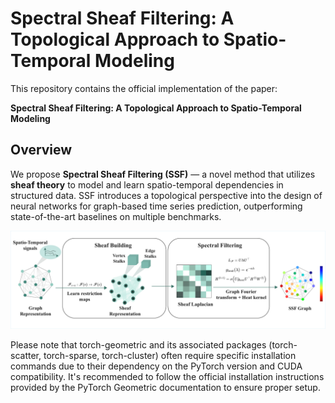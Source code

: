 # Spectral Sheaf Filtering: A Topological Approach to Spatio-Temporal Modeling

This repository contains the official implementation of the paper:

**Spectral Sheaf Filtering: A Topological Approach to Spatio-Temporal Modeling**

## Overview

We propose **Spectral Sheaf Filtering (SSF)** — a novel method that utilizes **sheaf theory** to model and learn spatio-temporal dependencies in structured data. SSF introduces a topological perspective into the design of neural networks for graph-based time series prediction, outperforming state-of-the-art baselines on multiple benchmarks.

<p align="center">
  <img src="SSF.pdf" width="600" />
</p>




Please note that torch-geometric and its associated packages (torch-scatter, torch-sparse, torch-cluster) often require specific installation commands due to their dependency on the PyTorch version and CUDA compatibility. It's recommended to follow the official installation instructions provided by the PyTorch Geometric documentation to ensure proper setup.
